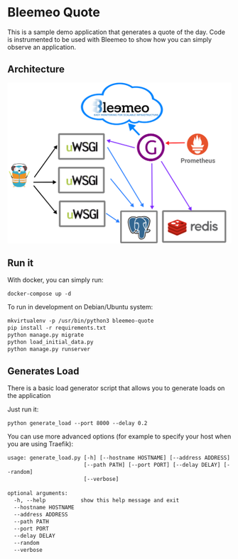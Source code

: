 # Bleemeo Quote

This is a sample demo application that generates a quote of the day.
Code is instrumented to be used with Bleemeo to show how you can
simply observe an application.

## Architecture

![Architecture](quote_architecture.png)

## Run it

With docker, you can simply run:

```
docker-compose up -d
```

To run in development on Debian/Ubuntu system:

```
mkvirtualenv -p /usr/bin/python3 bleemeo-quote
pip install -r requirements.txt
python manage.py migrate
python load_initial_data.py
python manage.py runserver
```

## Generates Load

There is a basic load generator script that allows you to generate
loads on the application

Just run it:
```
python generate_load --port 8000 --delay 0.2
```

You can use more advanced options (for example to specify your host
when you are using Traefik):
```
usage: generate_load.py [-h] [--hostname HOSTNAME] [--address ADDRESS]
                        [--path PATH] [--port PORT] [--delay DELAY] [--random]
                        [--verbose]

optional arguments:
  -h, --help           show this help message and exit
  --hostname HOSTNAME
  --address ADDRESS
  --path PATH
  --port PORT
  --delay DELAY
  --random
  --verbose
```

